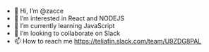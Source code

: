 - 👋 Hi, I’m @zacce
- 👀 I’m interested in React and NODEJS
- 🌱 I’m currently learning JavaScript
- 💞️ I’m looking to collaborate on Slack
- 📫 How to reach me https://teliafin.slack.com/team/U9ZDG8PAL

<!---
zacce/zacce is a ✨ special ✨ repository because its `README.md` (this file) appears on your GitHub profile.
You can click the Preview link to take a look at your changes.
--->
